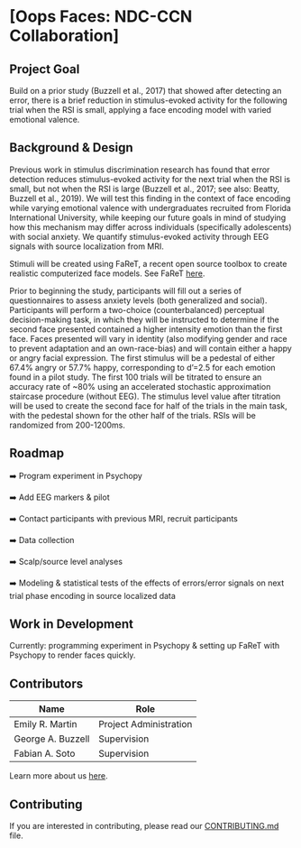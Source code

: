 # [Oops Faces: NDC-CCN Collaboration]

## Project Goal
Build on a prior study (Buzzell et al., 2017) that showed after detecting an error, there is a brief reduction in stimulus-evoked activity for the following trial when the RSI is small, applying a face encoding model with varied emotional valence.

## Background & Design
Previous work in stimulus discrimination research has found that error detection reduces stimulus-evoked activity for the next trial when the RSI is small, but not when the RSI is large (Buzzell et al., 2017; see also: Beatty, Buzzell et al., 2019). We will test this finding in the context of face encoding while varying emotional valence with undergraduates recruited from Florida International University, while keeping our future goals in mind of studying how this mechanism may differ across individuals (specifically adolescents) with social anxiety. We quantify stimulus-evoked activity through EEG signals with source localization from MRI. 

Stimuli will be created using FaReT, a recent open source toolbox to create realistic computerized face models. See FaReT [here](https://github.com/fsotoc/FaReT).

Prior to beginning the study, participants will fill out a series of questionnaires to assess anxiety levels (both generalized and social). Participants will perform a two-choice (counterbalanced) perceptual decision-making task, in which they will be instructed to determine if the second face presented contained a higher intensity emotion than the first face. Faces presented will vary in identity (also modifying gender and race to prevent adaptation and an own-race-bias) and will contain either a happy or angry facial expression. The first stimulus will be a pedestal of either 67.4% angry or 57.7% happy, corresponding to d’=2.5 for each emotion found in a pilot study. The first 100 trials will be titrated to ensure an accuracy rate of ~80% using an accelerated stochastic approximation staircase procedure (without EEG). The stimulus level value after titration will be used to create the second face for half of the trials in the main task, with the pedestal shown for the other half of the trials. RSIs will be randomized from 200-1200ms.  


## Roadmap
:arrow_right: Program experiment in Psychopy

:arrow_right: Add EEG markers & pilot

:arrow_right: Contact participants with previous MRI, recruit participants

:arrow_right: Data collection

:arrow_right: Scalp/source level analyses

:arrow_right: Modeling & statistical tests of the effects of errors/error signals on next trial phase encoding in source localized data
 


## Work in Development
Currently: programming experiment in Psychopy & setting up FaReT with Psychopy to render faces quickly.


## Contributors
| Name | Role |
| ---  | ---  |
| Emily R. Martin | Project Administration |
| George A. Buzzell | Supervision |
| Fabian A. Soto | Supervision |

Learn more about us [here](https://www.ndclab.com/people).

## Contributing
If you are interested in contributing, please read our [CONTRIBUTING.md](CONTRIBUTING.md) file.
